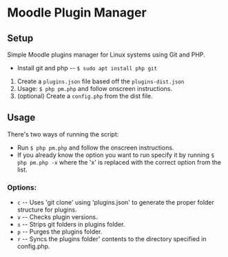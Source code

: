 # Moodle Plugin Manager

## Setup
Simple Moodle plugins manager for Linux systems using Git and PHP.

- Install git and php -- `$ sudo apt install php git`

1. Create a `plugins.json` file based off the `plugins-dist.json`
2. Usage: `$ php pm.php` and follow onscreen instructions.
3. (optional) Create a `config.php` from the dist file.

## Usage
There's two ways of running the script:

- Run `$ php pm.php` and follow the onscreen instructions.
- If you already know the option you want to run specify it by running ` $ php pm.php -x ` where the 'x' is replaced with the correct option from the list.

### Options:
- `c` -- Uses 'git clone' using 'plugins.json' to generate the proper folder structure for plugins.
- `v` -- Checks plugin versions.
- `s` -- Strips git folders in plugins folder.
- `p` -- Purges the plugins folder.
- `r` -- Syncs the plugins folder' contents to the directory specified in config.php.
